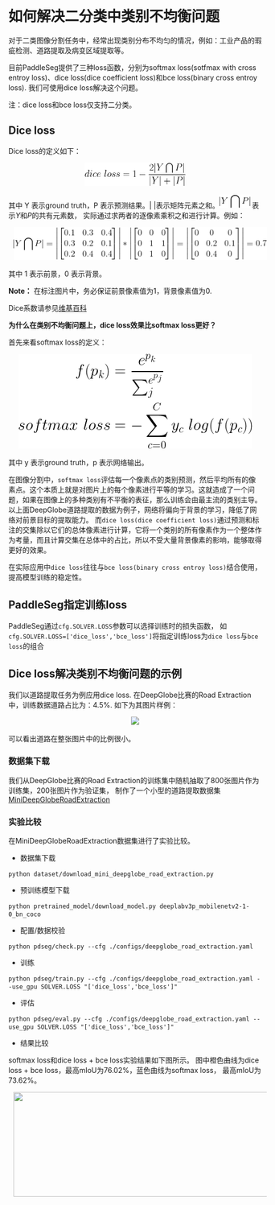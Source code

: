 # 如何解决二分类中类别不均衡问题
对于二类图像分割任务中，经常出现类别分布不均匀的情况，例如：工业产品的瑕疵检测、道路提取及病变区域提取等。

目前PaddleSeg提供了三种loss函数，分别为softmax loss(sotfmax with cross entroy loss)、dice loss(dice coefficient loss)和bce loss(binary cross entroy loss). 我们可使用dice loss解决这个问题。

注：dice loss和bce loss仅支持二分类。

## Dice loss
Dice loss的定义如下：

<p align="center">
  <img src="./imgs/dice.png" hspace='10' height="46" width="200"/> <br />
 </p>


其中 Y 表示ground truth，P 表示预测结果。| |表示矩阵元素之和。![](./imgs/dice2.png) 表示*Y*和*P*的共有元素数，
实际通过求两者的逐像素乘积之和进行计算。例如：

<p align="center">
  <img src="./imgs/dice3.png" hspace='10' /> <br />
 </p>

其中 1 表示前景，0 表示背景。

**Note：** 在标注图片中，务必保证前景像素值为1，背景像素值为0.

Dice系数请参见[维基百科](https://zh.wikipedia.org/wiki/Dice%E7%B3%BB%E6%95%B0)

**为什么在类别不均衡问题上，dice loss效果比softmax loss更好？**

首先来看softmax loss的定义：

<p align="center">
  <img src="./imgs/softmax_loss.png" hspace='10' /> <br />
 </p>
 
其中 y 表示ground truth，p 表示网络输出。

在图像分割中，`softmax loss`评估每一个像素点的类别预测，然后平均所有的像素点。这个本质上就是对图片上的每个像素进行平等的学习。这就造成了一个问题，如果在图像上的多种类别有不平衡的表征，那么训练会由最主流的类别主导。以上面DeepGlobe道路提取的数据为例子，网络将偏向于背景的学习，降低了网络对前景目标的提取能力。
而`dice loss(dice coefficient loss)`通过预测和标注的交集除以它们的总体像素进行计算，它将一个类别的所有像素作为一个整体作为考量，而且计算交集在总体中的占比，所以不受大量背景像素的影响，能够取得更好的效果。

在实际应用中`dice loss`往往与`bce loss(binary cross entroy loss)`结合使用，提高模型训练的稳定性。


## PaddleSeg指定训练loss

PaddleSeg通过`cfg.SOLVER.LOSS`参数可以选择训练时的损失函数，
如`cfg.SOLVER.LOSS=['dice_loss','bce_loss']`将指定训练loss为`dice loss`与`bce loss`的组合

## Dice loss解决类别不均衡问题的示例

我们以道路提取任务为例应用dice loss. 
在DeepGlobe比赛的Road Extraction中，训练数据道路占比为：4.5%. 如下为其图片样例：
<p align="center">
  <img src="./imgs/deepglobe.png" hspace='10'/> <br />
 </p>
可以看出道路在整张图片中的比例很小。
 
### 数据集下载
我们从DeepGlobe比赛的Road Extraction的训练集中随机抽取了800张图片作为训练集，200张图片作为验证集，
制作了一个小型的道路提取数据集[MiniDeepGlobeRoadExtraction](https://paddleseg.bj.bcebos.com/dataset/MiniDeepGlobeRoadExtraction.zip)

### 实验比较

在MiniDeepGlobeRoadExtraction数据集进行了实验比较。

* 数据集下载
```shell
python dataset/download_mini_deepglobe_road_extraction.py
```

* 预训练模型下载
```shell
python pretrained_model/download_model.py deeplabv3p_mobilenetv2-1-0_bn_coco
```
* 配置/数据校验
```shell
python pdseg/check.py --cfg ./configs/deepglobe_road_extraction.yaml
```

* 训练
```shell
python pdseg/train.py --cfg ./configs/deepglobe_road_extraction.yaml --use_gpu SOLVER.LOSS "['dice_loss','bce_loss']"

```

* 评估
```
python pdseg/eval.py --cfg ./configs/deepglobe_road_extraction.yaml --use_gpu SOLVER.LOSS "['dice_loss','bce_loss']"

```

* 结果比较

softmax loss和dice loss + bce loss实验结果如下图所示。
图中橙色曲线为dice loss + bce loss，最高mIoU为76.02%，蓝色曲线为softmax loss， 最高mIoU为73.62%。
<p align="center">
  <img src="./imgs/loss_comparison.png" hspace='10' height="208" width="516"/> <br />
 </p>


